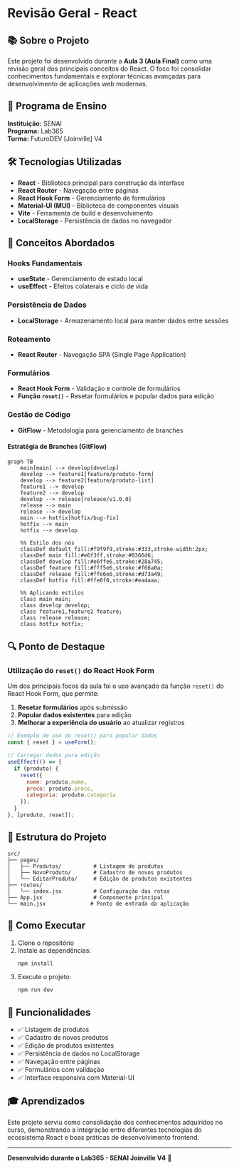 # Revisão Geral - React

## 📚 Sobre o Projeto

Este projeto foi desenvolvido durante a **Aula 3 (Aula Final)** como uma revisão geral dos principais conceitos do React. O foco foi consolidar conhecimentos fundamentais e explorar técnicas avançadas para desenvolvimento de aplicações web modernas.

## 🎯 Programa de Ensino

**Instituição:** SENAI  
**Programa:** Lab365  
**Turma:** FuturoDEV [Joinville] V4

## 🛠️ Tecnologias Utilizadas

- **React** - Biblioteca principal para construção da interface
- **React Router** - Navegação entre páginas
- **React Hook Form** - Gerenciamento de formulários
- **Material-UI (MUI)** - Biblioteca de componentes visuais
- **Vite** - Ferramenta de build e desenvolvimento
- **LocalStorage** - Persistência de dados no navegador

## 📖 Conceitos Abordados

### Hooks Fundamentais
- **useState** - Gerenciamento de estado local
- **useEffect** - Efeitos colaterais e ciclo de vida

### Persistência de Dados
- **LocalStorage** - Armazenamento local para manter dados entre sessões

### Roteamento
- **React Router** - Navegação SPA (Single Page Application)

### Formulários
- **React Hook Form** - Validação e controle de formulários
- **Função `reset()`** - Resetar formulários e popular dados para edição

### Gestão de Código
- **GitFlow** - Metodologia para gerenciamento de branches

#### Estratégia de Branches (GitFlow)

```mermaid
graph TB
    main[main] --> develop[develop]
    develop --> feature1[feature/produto-form]
    develop --> feature2[feature/produto-list]
    feature1 --> develop
    feature2 --> develop
    develop --> release[release/v1.0.0]
    release --> main
    release --> develop
    main --> hotfix[hotfix/bug-fix]
    hotfix --> main
    hotfix --> develop

    %% Estilo dos nós
    classDef default fill:#f9f9f9,stroke:#333,stroke-width:2px;
    classDef main fill:#e6f3ff,stroke:#0366d6;
    classDef develop fill:#e6ffe6,stroke:#28a745;
    classDef feature fill:#fff5e6,stroke:#f66a0a;
    classDef release fill:#ffe6e6,stroke:#d73a49;
    classDef hotfix fill:#ffe6f0,stroke:#ea4aaa;

    %% Aplicando estilos
    class main main;
    class develop develop;
    class feature1,feature2 feature;
    class release release;
    class hotfix hotfix;
```

## 🔍 Ponto de Destaque

### Utilização do `reset()` do React Hook Form

Um dos principais focos da aula foi o uso avançado da função `reset()` do React Hook Form, que permite:

1. **Resetar formulários** após submissão
2. **Popular dados existentes** para edição
3. **Melhorar a experiência do usuário** ao atualizar registros

```javascript
// Exemplo de uso do reset() para popular dados
const { reset } = useForm();

// Carregar dados para edição
useEffect(() => {
  if (produto) {
    reset({
      nome: produto.nome,
      preco: produto.preco,
      categoria: produto.categoria
    });
  }
}, [produto, reset]);
```

## 📁 Estrutura do Projeto

```
src/
├── pages/
│   ├── Produtos/          # Listagem de produtos
│   ├── NovoProduto/       # Cadastro de novos produtos
│   └── EditarProduto/     # Edição de produtos existentes
├── routes/
│   └── index.jsx          # Configuração das rotas
├── App.jsx                # Componente principal
└── main.jsx              # Ponto de entrada da aplicação
```

## 🚀 Como Executar

1. Clone o repositório
2. Instale as dependências:
   ```bash
   npm install
   ```
3. Execute o projeto:
   ```bash
   npm run dev
   ```

## 📝 Funcionalidades

- ✅ Listagem de produtos
- ✅ Cadastro de novos produtos
- ✅ Edição de produtos existentes
- ✅ Persistência de dados no LocalStorage
- ✅ Navegação entre páginas
- ✅ Formulários com validação
- ✅ Interface responsiva com Material-UI

## 🎓 Aprendizados

Este projeto serviu como consolidação dos conhecimentos adquiridos no curso, demonstrando a integração entre diferentes tecnologias do ecossistema React e boas práticas de desenvolvimento frontend.

---

**Desenvolvido durante o Lab365 - SENAI Joinville V4** 🚀
